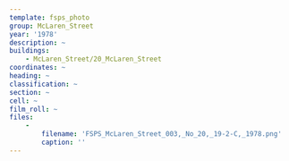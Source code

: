 ```yaml
---
template: fsps_photo
group: McLaren_Street
year: '1978'
description: ~
buildings:
    - McLaren_Street/20_McLaren_Street
coordinates: ~
heading: ~
classification: ~
section: ~
cell: ~
film_roll: ~
files:
    -
        filename: 'FSPS_McLaren_Street_003,_No_20,_19-2-C,_1978.png'
        caption: ''
---
```

